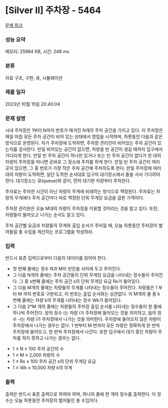 # [Silver II] 주차장 - 5464 

[문제 링크](https://www.acmicpc.net/problem/5464) 

### 성능 요약

메모리: 25984 KB, 시간: 248 ms

### 분류

자료 구조, 구현, 큐, 시뮬레이션

### 제출 일자

2023년 10월 15일 20:40:04

### 문제 설명

<p>시내 주차장은 1부터 N까지 번호가 매겨진 N개의 주차 공간을 가지고 있다. 이 주차장은 매일 아침 모든 주차 공간이 비어 있는 상태에서 영업을 시작하며, 하룻동안 다음과 같은 방식으로 운영된다. 차가 주차장에 도착하면, 주차장 관리인이 비어있는 주차 공간이 있는지를 검사한다. 만일 비어있는 공간이 없으면, 차량을 빈 공간이 생길 때까지 입구에서 기다리게 한다. 만일 빈 주차 공간이 하나만 있거나 또는 빈 주차 공간이 없다가 한 대의 차량이 주차장을 떠나면 곧바로 그 장소에 주차를 하게 한다. 만일 빈 주차 공간이 여러 곳이 있으면, 그 중 번호가 가장 작은 주차 공간에 주차하도록 한다. 만일 주차장에 여러 대의 차량이 도착하면, 일단 도착한 순서대로 입구의 대기장소에서 줄을 서서 기다려야 한다. 대기장소는 큐(queue)와 같이, 먼저 대기한 차량부터 주차한다.</p>

<p>주차료는 주차한 시간이 아닌 차량의 무게에 비례하는 방식으로 책정된다. 주차료는 차랑의 무게에다 주차 공간마다 따로 책정된 단위 무게당 요금을 곱한 가격이다.</p>

<p>주차장 관리원은 오늘 M대의 차량이 주차장을 이용할 것이라는 것을 알고 있다. 또한, 차량들이 들어오고 나가는 순서도 알고 있다.</p>

<p>주차 공간별 요금과 차량들의 무게와 출입 순서가 주어질 때, 오늘 하룻동안 주차장이 벌어들일 총 수입을 계산하는 프로그램을 작성하라.</p>

### 입력 

 <p>반드시 표준 입력으로부터 다음의 데이터를 읽어야 한다.</p>

<ul>
	<li>첫 번째 줄에는 정수 N과 M이 빈칸을 사이에 두고 주어진다.</li>
	<li>그 다음 N개의 줄에는 주차 공간들의 단위 무게당 요금을 나타내는 정수들이 주어진다. 그 중 s번째 줄에는 주차 공간 s의 단위 무게당 요금 Rs가 들어있다.</li>
	<li>그 다음 M개의 줄에는 차량들의 무게를 나타내는 정수들이 주어진다. 차량들은 1 부터 M 까지 번호로 구분되고, 이 번호는 출입 순서와는 상관없다. 이 M개의 줄 중 k번째 줄에는 차량 k의 무게를 나타내는 정수 Wk가 들어있다.</li>
	<li>그 다음 2*M 개의 줄에는 차량들의 주차장 출입 순서를 나타내는 정수들이 한 줄에 하나씩 주어진다. 양의 정수 i는 차량 i가 주차장에 들어오는 것을 의미하고, 음의 정수 -i는 차량 i가 주차장에서 나가는 것을 의미한다. 주차장에 들어오지 않은 차량이 주차장에서 나가는 경우는 없다. 1 번부터 M 번까지 모든 차량은 정확하게 한 번씩 주차장에 들어오고, 한 번씩 주차장에서 나간다. 또한 입구에서 대기 중인 차량이 주차를 하지 못하고 나가는 경우는 없다.</li>
</ul>

<ul>
	<li>1 ≤ N ≤ 100 주차 공간의 수</li>
	<li>1 ≤ M ≤ 2,000 차량의 수</li>
	<li>1 ≤ Rs ≤ 100 주차 공간 s의 단위 무게당 요금</li>
	<li>1 ≤ Wk ≤ 10,000 차량 k의 무게</li>
</ul>

### 출력 

 <p>출력은 반드시 표준 출력으로 하여야 하며, 하나의 줄에 한 개의 정수를 출력한다. 이 정수는 오늘 하룻동안 주차장이 벌어들인 총 수입이다.</p>

